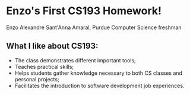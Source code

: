 # Enzo's First CS193 Homework!
Enzo Alexandre Sant'Anna Amaral, Purdue Computer Science freshman

## What I like about CS193:

- The class demonstrates different important tools;
- Teaches practical skills;
- Helps students gather knowledge necessary to both CS classes and personal projects;
- Facilitates the introduction to software development job experiences.
